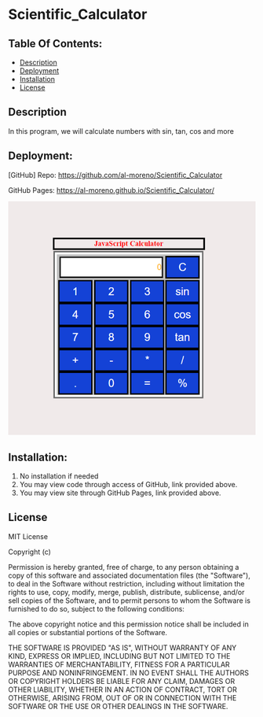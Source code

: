 # Scientific_Calculator

## Table Of Contents:
- [Description](#Description)
- [Deployment](#Deployment)
- [Installation](#Installation)
- [License](#License)


## Description

In this program, we will calculate numbers with sin, tan, cos and more

## Deployment: 

[GitHub] Repo: https://github.com/al-moreno/Scientific_Calculator

GitHub Pages:  https://al-moreno.github.io/Scientific_Calculator/

![picture](image.png)


## Installation:
1.  No installation if needed 
2.  You may view code through access of GitHub, link provided above.
3.  You may view site through GitHub Pages, link provided above. 


## License
MIT License

Copyright (c) 

Permission is hereby granted, free of charge, to any person obtaining a copy of this software and associated documentation files (the "Software"), to deal in the Software without restriction, including without limitation the rights to use, copy, modify, merge, publish, distribute, sublicense, and/or sell copies of the Software, and to permit persons to whom the Software is furnished to do so, subject to the following conditions:

The above copyright notice and this permission notice shall be included in all copies or substantial portions of the Software.

THE SOFTWARE IS PROVIDED "AS IS", WITHOUT WARRANTY OF ANY KIND, EXPRESS OR IMPLIED, INCLUDING BUT NOT LIMITED TO THE WARRANTIES OF MERCHANTABILITY, FITNESS FOR A PARTICULAR PURPOSE AND NONINFRINGEMENT. IN NO EVENT SHALL THE AUTHORS OR COPYRIGHT HOLDERS BE LIABLE FOR ANY CLAIM, DAMAGES OR OTHER LIABILITY, WHETHER IN AN ACTION OF CONTRACT, TORT OR OTHERWISE, ARISING FROM, OUT OF OR IN CONNECTION WITH THE SOFTWARE OR THE USE OR OTHER DEALINGS IN THE SOFTWARE.
 